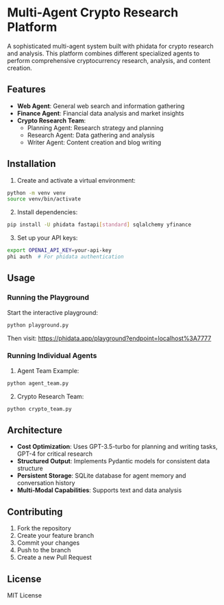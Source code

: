 # Multi-Agent Crypto Research Platform

A sophisticated multi-agent system built with phidata for crypto research and analysis. This platform combines different specialized agents to perform comprehensive cryptocurrency research, analysis, and content creation.

## Features

- **Web Agent**: General web search and information gathering
- **Finance Agent**: Financial data analysis and market insights
- **Crypto Research Team**:
  - Planning Agent: Research strategy and planning
  - Research Agent: Data gathering and analysis
  - Writer Agent: Content creation and blog writing

## Installation

1. Create and activate a virtual environment:
```bash
python -m venv venv
source venv/bin/activate
```

2. Install dependencies:
```bash
pip install -U phidata fastapi[standard] sqlalchemy yfinance
```

3. Set up your API keys:
```bash
export OPENAI_API_KEY=your-api-key
phi auth  # For phidata authentication
```

## Usage

### Running the Playground

Start the interactive playground:
```bash
python playground.py
```
Then visit: https://phidata.app/playground?endpoint=localhost%3A7777

### Running Individual Agents

1. Agent Team Example:
```bash
python agent_team.py
```

2. Crypto Research Team:
```bash
python crypto_team.py
```

## Architecture

- **Cost Optimization**: Uses GPT-3.5-turbo for planning and writing tasks, GPT-4 for critical research
- **Structured Output**: Implements Pydantic models for consistent data structure
- **Persistent Storage**: SQLite database for agent memory and conversation history
- **Multi-Modal Capabilities**: Supports text and data analysis

## Contributing

1. Fork the repository
2. Create your feature branch
3. Commit your changes
4. Push to the branch
5. Create a new Pull Request

## License

MIT License
